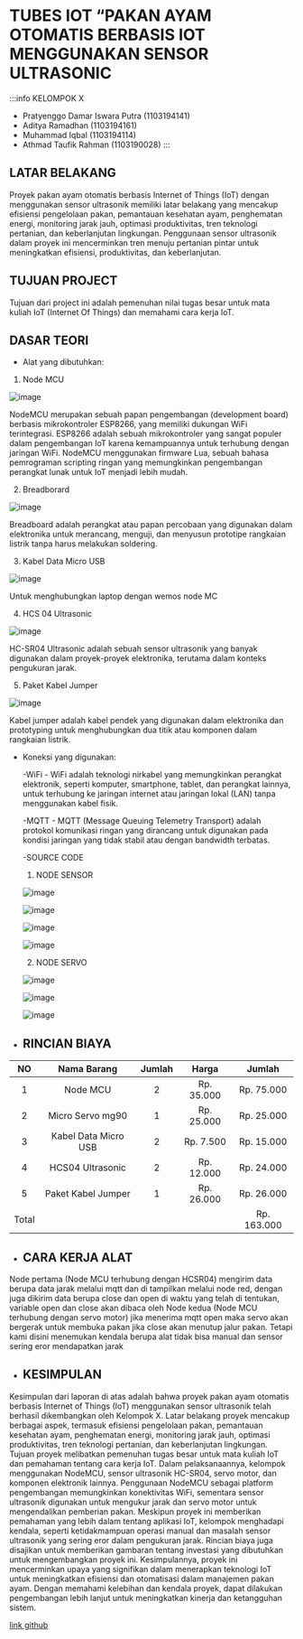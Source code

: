 # TUBES IOT “PAKAN AYAM OTOMATIS BERBASIS IOT MENGGUNAKAN SENSOR ULTRASONIC

:::info
KELOMPOK X
- Pratyenggo Damar Iswara Putra (1103194141)
- Aditya Ramadhan (1103194161)
- Muhammad Iqbal (1103194114)
- Athmad Taufik Rahman (1103190028)
:::

## LATAR BELAKANG

Proyek pakan ayam otomatis berbasis Internet of Things (IoT) dengan menggunakan sensor 
ultrasonik memiliki latar belakang yang mencakup efisiensi pengelolaan pakan, pemantauan kesehatan ayam, penghematan energi, monitoring jarak jauh, optimasi produktivitas, tren teknologi pertanian, dan keberlanjutan lingkungan. Penggunaan sensor ultrasonik dalam proyek ini mencerminkan tren menuju pertanian pintar untuk meningkatkan efisiensi, produktivitas, dan keberlanjutan.

## TUJUAN PROJECT 
Tujuan dari project ini adalah pemenuhan nilai tugas besar untuk mata kuliah IoT (Internet Of Things) dan memahami cara kerja IoT.

## DASAR TEORI 
* Alat yang dibutuhkan:
1. Node MCU   

![image](https://hackmd.io/_uploads/rkuQIzHuT.png)

NodeMCU merupakan sebuah papan pengembangan (development board) berbasis mikrokontroler ESP8266, yang memiliki dukungan WiFi terintegrasi. ESP8266 adalah sebuah mikrokontroler yang sangat populer dalam pengembangan IoT karena kemampuannya untuk terhubung dengan jaringan WiFi. NodeMCU menggunakan firmware Lua, sebuah bahasa pemrograman scripting ringan yang memungkinkan pengembangan perangkat lunak untuk IoT menjadi lebih mudah.

2. Breadborard

![image](https://hackmd.io/_uploads/Hkw8UMrua.png)

Breadboard adalah perangkat atau papan percobaan yang digunakan dalam elektronika untuk merancang, menguji, dan menyusun prototipe rangkaian listrik tanpa harus melakukan soldering.

3.	Kabel Data Micro USB
    
![image](https://hackmd.io/_uploads/SyOKIMHuT.png)
    
Untuk menghubungkan laptop dengan wemos node MC

4.	HCS 04 Ultrasonic

![image](https://hackmd.io/_uploads/HymiUzBuT.png)

HC-SR04 Ultrasonic adalah sebuah sensor ultrasonik yang banyak digunakan dalam proyek-proyek elektronika, terutama dalam konteks pengukuran jarak.

5.	Paket Kabel Jumper

![image](https://hackmd.io/_uploads/rkNA8GSua.png) 

Kabel jumper adalah kabel pendek yang digunakan dalam elektronika dan prototyping untuk menghubungkan dua titik atau komponen dalam rangkaian listrik.


* Koneksi yang digunakan:

    -WiFi - WiFi adalah teknologi nirkabel yang memungkinkan perangkat elektronik, seperti komputer, smartphone, tablet, dan perangkat lainnya, untuk terhubung ke jaringan internet atau jaringan lokal (LAN) tanpa menggunakan kabel fisik.
    
    -MQTT - MQTT (Message Queuing Telemetry Transport) adalah protokol komunikasi ringan yang dirancang untuk digunakan pada kondisi jaringan yang tidak stabil atau dengan bandwidth terbatas.
    
    -SOURCE CODE
    
    1. NODE SENSOR 

    ![image](https://hackmd.io/_uploads/H1adPMS_T.png)
    
    ![image](https://hackmd.io/_uploads/BJUYvGHO6.png)

    ![image](https://hackmd.io/_uploads/H1ccPGHu6.png)

    ![image](https://hackmd.io/_uploads/SyOjvMS_p.png)

    2. NODE SERVO 

    ![image](https://hackmd.io/_uploads/HJyAPzBdp.png)
    
    ![image](https://hackmd.io/_uploads/Hku0vzHOa.png)

    ![image](https://hackmd.io/_uploads/HJNJOfrOp.png)




* ## RINCIAN BIAYA



|    **NO**   |          **Nama Barang**         | **Jumlah** | **Harga** | **Jumlah** |
|:-----------------:|:-------------------------:|:--------------:|:---------------:|:---------:|
|   1  | Node MCU |   2    |         Rp. 35.000        |   Rp. 75.000        |
|   2  | Micro Servo mg90 |   1    |         Rp. 25.000        |   Rp. 25.000        |
|   3  | Kabel Data Micro USB |   2    |         Rp. 7.500        |   Rp. 15.000        |
|   4  | HCS04 Ultrasonic |   2    |         Rp. 12.000        |   Rp. 24.000        |
|   5  | Paket Kabel Jumper |   1    |         Rp. 26.000        |   Rp. 26.000        |
|       Total                                             ||||  Rp. 163.000         |

* ## CARA KERJA ALAT

Node pertama (Node MCU terhubung dengan HCSR04) mengirim data berupa data jarak melalui mqtt dan di tampilkan melalui node red, dengan juga dikirim data berupa close dan open di waktu yang telah di tentukan, variable open dan close akan dibaca oleh Node kedua (Node MCU terhubung dengan servo motor) jika menerima mqtt open maka servo akan bergerak untuk membuka pakan jika close akan menutup jalur pakan. Tetapi kami disini menemukan kendala berupa alat tidak bisa manual dan sensor sering eror mendapatkan jarak

* ## KESIMPULAN

Kesimpulan dari laporan di atas adalah bahwa proyek pakan ayam otomatis berbasis Internet of Things (IoT) menggunakan sensor ultrasonik telah berhasil dikembangkan oleh Kelompok X. Latar belakang proyek mencakup berbagai aspek, termasuk efisiensi pengelolaan pakan, pemantauan kesehatan ayam, penghematan energi, monitoring jarak jauh, optimasi produktivitas, tren teknologi pertanian, dan keberlanjutan lingkungan. Tujuan proyek melibatkan pemenuhan tugas besar untuk mata kuliah IoT dan pemahaman tentang cara kerja IoT. Dalam pelaksanaannya, kelompok menggunakan NodeMCU, sensor ultrasonik HC-SR04, servo motor, dan komponen elektronik lainnya. Penggunaan NodeMCU sebagai platform pengembangan memungkinkan konektivitas WiFi, sementara sensor ultrasonik digunakan untuk mengukur jarak dan servo motor untuk mengendalikan pemberian pakan. Meskipun proyek ini memberikan pemahaman yang lebih dalam tentang aplikasi IoT, kelompok menghadapi kendala, seperti ketidakmampuan operasi manual dan masalah sensor ultrasonik yang sering eror dalam pengukuran jarak. Rincian biaya juga disajikan untuk memberikan gambaran tentang investasi yang dibutuhkan untuk mengembangkan proyek ini. Kesimpulannya, proyek ini mencerminkan upaya yang signifikan dalam menerapkan teknologi IoT untuk meningkatkan efisiensi dan otomatisasi dalam manajemen pakan ayam. Dengan memahami kelebihan dan kendala proyek, dapat dilakukan pengembangan lebih lanjut untuk meningkatkan kinerja dan ketangguhan sistem.

[link github](https://github.com/pratyenggodip/TUBES-IOT.git)